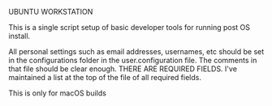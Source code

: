 UBUNTU WORKSTATION

This is a single script setup of basic developer tools for running post OS install.

All personal settings such as email addresses, usernames, etc should be set in 
the configurations folder in the user.configuration file. The comments in that file 
should be clear enough. THERE ARE REQUIRED FIELDS. I've maintained a list at the top
of the file of all required fields.

This is only for macOS builds 

